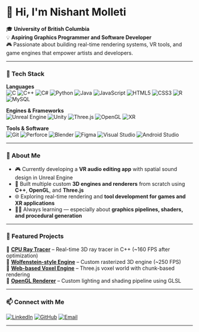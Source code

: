 # 👋 Hi, I'm Nishant Molleti

🎓 **University of British Columbia**  
💡 **Aspiring Graphics Programmer and Software Developer**  
🎮 Passionate about building real-time rendering systems, VR tools, and game engines that empower artists and developers.

---

### 🧰 Tech Stack

**Languages**  
![C](https://img.shields.io/badge/C-00599C?logo=c&logoColor=white)
![C++](https://img.shields.io/badge/C++-00599C?logo=cplusplus&logoColor=white)
![C#](https://img.shields.io/badge/C%23-239120?logo=csharp&logoColor=white)
![Python](https://img.shields.io/badge/Python-3776AB?logo=python&logoColor=white)
![Java](https://img.shields.io/badge/Java-007396?logo=java&logoColor=white)
![JavaScript](https://img.shields.io/badge/JavaScript-F7DF1E?logo=javascript&logoColor=black)
![HTML5](https://img.shields.io/badge/HTML5-E34F26?logo=html5&logoColor=white)
![CSS3](https://img.shields.io/badge/CSS3-1572B6?logo=css3&logoColor=white)
![R](https://img.shields.io/badge/R-276DC3?logo=r&logoColor=white)
![MySQL](https://img.shields.io/badge/MySQL-4479A1?logo=mysql&logoColor=white)

**Engines & Frameworks**  
![Unreal Engine](https://img.shields.io/badge/Unreal%20Engine-313131?logo=unrealengine&logoColor=white)
![Unity](https://img.shields.io/badge/Unity-100000?logo=unity&logoColor=white)
![Three.js](https://img.shields.io/badge/Three.js-000000?logo=three.js&logoColor=white)
![OpenGL](https://img.shields.io/badge/OpenGL-5586A4?logo=opengl&logoColor=white)
![XR](https://img.shields.io/badge/XR%20(AR/VR)-ff69b4?logo=oculus&logoColor=white)

**Tools & Software**  
![Git](https://img.shields.io/badge/Git-F05032?logo=git&logoColor=white)
![Perforce](https://img.shields.io/badge/Perforce-404040?logo=perforce&logoColor=white)
![Blender](https://img.shields.io/badge/Blender-F5792A?logo=blender&logoColor=white)
![Figma](https://img.shields.io/badge/Figma-F24E1E?logo=figma&logoColor=white)
![Visual Studio](https://img.shields.io/badge/Visual%20Studio-5C2D91?logo=visualstudio&logoColor=white)
![Android Studio](https://img.shields.io/badge/Android%20Studio-3DDC84?logo=androidstudio&logoColor=white)

---

### 🧠 About Me

- 🎮 Currently developing a **VR audio editing app** with spatial sound design in Unreal Engine  
- 🧩 Built multiple custom **3D engines and renderers** from scratch using **C++**, **OpenGL**, and **Three.js**  
- 🌐 Exploring real-time rendering and **tool development for games and XR applications**  
- 🧑‍💻 Always learning — especially about **graphics pipelines, shaders, and procedural generation**

---

### 🚀 Featured Projects

🔹 [**CPU Ray Tracer**](https://github.com/NISH-Original/cpu-raytracer) – Real-time 3D ray tracer in C++ (~160 FPS after optimization)  
🔹 [**Wolfenstein-style Engine**](https://github.com/NISH-Original/wolfenstein_game_engine) – Custom rasterized 3D engine (~250 FPS)  
🔹 [**Web-based Voxel Engine**](https://github.com/NISH-Original/voxel-engine) – Three.js voxel world with chunk-based rendering  
🔹 [**OpenGL Renderer**](https://github.com/NISH-Original/opengl-renderer) – Custom lighting and shading pipeline using GLSL  

---

### 📫 Connect with Me

[![LinkedIn](https://img.shields.io/badge/LinkedIn-Nishant%20Molleti-0077B5?logo=linkedin&logoColor=white)](https://www.linkedin.com/in/nishant-molleti/)
[![GitHub](https://img.shields.io/badge/GitHub-NISH--Original-181717?logo=github&logoColor=white)](https://github.com/NISH-Original)
[![Email](https://img.shields.io/badge/Email-nish2005%40student.ubc.ca-red?logo=gmail&logoColor=white)](mailto:nish2005@student.ubc.ca)

---
